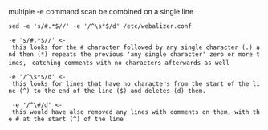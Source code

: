 multiple -e command scan be combined on a single line

`sed -e 's/#.*$//' -e '/^\s*$/d' /etc/webalizer.conf`

`-e 's/#.*$//' <- this looks for the # character followed by any single character (.) and then (*) repeats the previous 'any single character' zero or more times, `
`catching comments with no characters afterwards as well`

`-e '/^\s*$/d' <- this looks for lines that have no characters from the start of the line (^) to the end of the line ($) and deletes (d) them.`

` -e '/^\#/d' <- this would have also removed any lines with comments on them, with the # at the start (^) of the line`